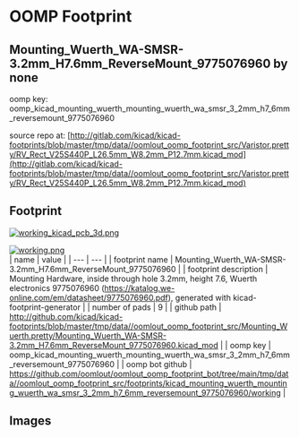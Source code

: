 # OOMP Footprint  
## Mounting_Wuerth_WA-SMSR-3.2mm_H7.6mm_ReverseMount_9775076960  by none  
  
oomp key: oomp_kicad_mounting_wuerth_mounting_wuerth_wa_smsr_3_2mm_h7_6mm_reversemount_9775076960  
  
source repo at: [http://gitlab.com/kicad/kicad-footprints/blob/master/tmp/data//oomlout_oomp_footprint_src/Varistor.pretty/RV_Rect_V25S440P_L26.5mm_W8.2mm_P12.7mm.kicad_mod](http://gitlab.com/kicad/kicad-footprints/blob/master/tmp/data//oomlout_oomp_footprint_src/Varistor.pretty/RV_Rect_V25S440P_L26.5mm_W8.2mm_P12.7mm.kicad_mod)  
## Footprint  
  
[![working_kicad_pcb_3d.png](working_kicad_pcb_3d_600.png)](working_kicad_pcb_3d.png)  
  
[![working.png](working_600.png)](working.png)  
| name | value | 
| --- | --- | 
| footprint name | Mounting_Wuerth_WA-SMSR-3.2mm_H7.6mm_ReverseMount_9775076960 | 
| footprint description | Mounting Hardware, inside through hole 3.2mm, height 7.6, Wuerth electronics 9775076960 (https://katalog.we-online.com/em/datasheet/9775076960.pdf), generated with kicad-footprint-generator | 
| number of pads | 9 | 
| github path | http://github.com/kicad/kicad-footprints/blob/master/tmp/data//oomlout_oomp_footprint_src/Mounting_Wuerth.pretty/Mounting_Wuerth_WA-SMSR-3.2mm_H7.6mm_ReverseMount_9775076960.kicad_mod | 
| oomp key | oomp_kicad_mounting_wuerth_mounting_wuerth_wa_smsr_3_2mm_h7_6mm_reversemount_9775076960 | 
| oomp bot github | https://github.com/oomlout/oomlout_oomp_footprint_bot/tree/main/tmp/data//oomlout_oomp_footprint_src/footprints/kicad_mounting_wuerth_mounting_wuerth_wa_smsr_3_2mm_h7_6mm_reversemount_9775076960/working | 
## Images  
